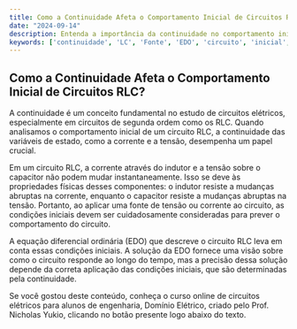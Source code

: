 ```yaml
---
title: Como a Continuidade Afeta o Comportamento Inicial de Circuitos RLC?
date: "2024-09-14"
description: Entenda a importância da continuidade no comportamento inicial de circuitos RLC.
keywords: ['continuidade', 'LC', 'Fonte', 'EDO', 'circuito', 'inicial', 'RLC']
---
```


## Como a Continuidade Afeta o Comportamento Inicial de Circuitos RLC?

A continuidade é um conceito fundamental no estudo de circuitos elétricos, especialmente em circuitos de segunda ordem como os RLC. Quando analisamos o comportamento inicial de um circuito RLC, a continuidade das variáveis de estado, como a corrente e a tensão, desempenha um papel crucial.

Em um circuito RLC, a corrente através do indutor e a tensão sobre o capacitor não podem mudar instantaneamente. Isso se deve às propriedades físicas desses componentes: o indutor resiste a mudanças abruptas na corrente, enquanto o capacitor resiste a mudanças abruptas na tensão. Portanto, ao aplicar uma fonte de tensão ou corrente ao circuito, as condições iniciais devem ser cuidadosamente consideradas para prever o comportamento do circuito.

A equação diferencial ordinária (EDO) que descreve o circuito RLC leva em conta essas condições iniciais. A solução da EDO fornece uma visão sobre como o circuito responde ao longo do tempo, mas a precisão dessa solução depende da correta aplicação das condições iniciais, que são determinadas pela continuidade.

Se você gostou deste conteúdo, conheça o curso online de circuitos elétricos para alunos de engenharia, Domínio Elétrico, criado pelo Prof. Nicholas Yukio, clicando no botão presente logo abaixo do texto.